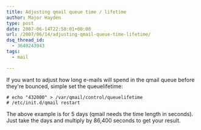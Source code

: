 ```yaml
---
title: Adjusting qmail queue time / lifetime
author: Major Hayden
type: post
date: 2007-06-14T22:58:01+00:00
url: /2007/06/14/adjusting-qmail-queue-time-lifetime/
dsq_thread_id:
  - 3648243943
tags:
  - mail

---
```

If you want to adjust how long e-mails will spend in the qmail queue before they're bounced, simple set the queuelifetime:

```
# echo "432000" > /var/qmail/control/queuelifetime
# /etc/init.d/qmail restart
```

The above example is for 5 days (qmail needs the time length in seconds). Just take the days and multiply by 86,400 seconds to get your result.
